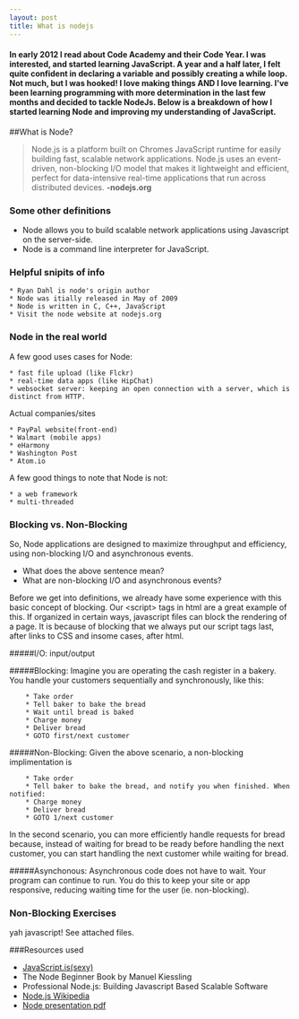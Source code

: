 ```yaml
---
layout: post
title: What is nodejs
---
```


<h4>In early 2012 I read about Code Academy and their Code Year. I was interested, and started learning JavaScript. A year and a half later, I felt quite confident in declaring a variable and possibly creating a while loop. Not much, but I was hooked! I love making things AND I love learning. I've been learning programming with more determination in the last few months and decided to tackle NodeJs. Below is a breakdown of how I started learning Node and improving my understanding of JavaScript.</h4>

##What is Node?

>Node.js is a platform built on Chromes JavaScript runtime for easily building fast, scalable network applications. Node.js uses an event-driven, non-blocking I/O model that makes it lightweight and efficient, perfect for data-intensive real-time applications that run across distributed devices. **-nodejs.org**

### Some other definitions

* Node allows you to build scalable network applications using Javascript on the server-side.
* Node is a command line interpreter for JavaScript.

### Helpful snipits of info
	* Ryan Dahl is node's origin author
	* Node was itially released in May of 2009
	* Node is written in C, C++, JavaScript
	* Visit the node website at nodejs.org

### Node in the real world

A few good uses cases for Node:

	* fast file upload (like Flckr)
	* real-time data apps (like HipChat)
	* websocket server: keeping an open connection with a server, which is distinct from HTTP.

Actual companies/sites

	* PayPal website(front-end)
	* Walmart (mobile apps)
	* eHarmony
	* Washington Post
	* Atom.io 

A few good things to note that Node is not:

	* a web framework
	* multi-threaded

### Blocking vs. Non-Blocking
So, Node applications are designed to maximize throughput and efficiency, using non-blocking I/O and asynchronous events.

* What does the above sentence mean? 
* What are non-blocking I/O and asynchronous events?

Before we get into definitions, we already have some experience with this basic concept of blocking. Our &lt;script&gt; tags in html are a great example of this. If organized in certain ways, javascript files can block the rendering of a page. It is because of blocking that we always put our script tags last, after links to CSS and insome cases, after html.

#####I/O: 
	input/output

#####Blocking: 
	Imagine you are operating the cash register in a bakery. 
	You handle your customers sequentially and synchronously, like this:

		* Take order
		* Tell baker to bake the bread
		* Wait until bread is baked
		* Charge money
		* Deliver bread
		* GOTO first/next customer
		
#####Non-Blocking:
	Given the above scenario, a non-blocking implimentation is


		* Take order
		* Tell baker to bake the bread, and notify you when finished. When notified:
		* Charge money
		* Deliver bread
		* GOTO 1/next customer

In the second scenario, you can more efficiently handle requests for bread because, instead of waiting for bread to be ready before handling the next customer, you can start handling the next customer while waiting for bread. 


#####Asynchonous:
	Asynchronous code does not have to wait. Your program can continue to run. You do this to keep your site or app responsive, reducing waiting time for the user (ie. non-blocking).


### Non-Blocking Exercises

yah javascript! See attached files.





###Resources used

*  [JavaScript.is(sexy)](http://javascriptissexy.com/learn-node-js-completely-and-with-confidence/)
*  The Node Beginner Book by Manuel Kiessling
*  Professional Node.js: Building Javascript Based Scalable Software
*  [Node.js Wikipedia](http://en.wikipedia.org/wiki/Node.js)
*  [Node presentation pdf](http://s3.amazonaws.com/four.livejournal/20091117/jsconf.pdf)
